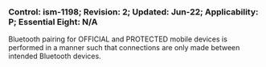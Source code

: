 ### Control: ism-1198; Revision: 2; Updated: Jun-22; Applicability: P; Essential Eight: N/A
<p>Bluetooth pairing for OFFICIAL and PROTECTED mobile devices is performed in a manner such that connections are only made between intended Bluetooth devices.</p>